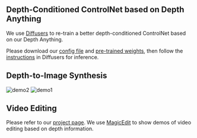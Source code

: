 ## Depth-Conditioned ControlNet based on Depth Anything

We use [Diffusers](https://github.com/huggingface/diffusers/tree/main) to re-train a better depth-conditioned ControlNet based on our Depth Anything.

Please download our [config file](config.json) and [pre-trained weights](https://huggingface.co/spaces/LiheYoung/Depth-Anything/tree/main/checkpoints_controlnet), then follow the [instructions](https://github.com/huggingface/diffusers/tree/main/examples/controlnet) in Diffusers for inference. 

## Depth-to-Image Synthesis

![demo2](../assets/controlnet_demo1.png)
![demo1](../assets/controlnet_demo2.png)


## Video Editing

Please refer to our [project page](https://depth-anything.github.io/). We use [MagicEdit](https://github.com/magic-research/magic-edit) to show demos of video editing based on depth information.
